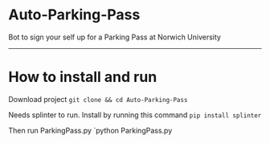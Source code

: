 # Auto-Parking-Pass
Bot to sign your self up for a Parking Pass at Norwich University
__________________________________________________________________
# How to install and run

Download project
`git clone && cd Auto-Parking-Pass`

Needs splinter to run. Install by running this command
`pip install splinter`

Then run ParkingPass.py
`python ParkingPass.py
